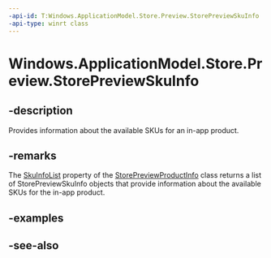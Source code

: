 ```yaml
---
-api-id: T:Windows.ApplicationModel.Store.Preview.StorePreviewSkuInfo
-api-type: winrt class
---
```


<!-- Class syntax.
public class StorePreviewSkuInfo : Windows.ApplicationModel.Store.Preview.IStorePreviewSkuInfo
-->

# Windows.ApplicationModel.Store.Preview.StorePreviewSkuInfo

## -description
Provides information about the available SKUs for an in-app product.

## -remarks
The [SkuInfoList](storepreviewproductinfo_skuinfolist.md) property of the [StorePreviewProductInfo](storepreviewproductinfo.md) class returns a list of StorePreviewSkuInfo objects that provide information about the available SKUs for the in-app product.

## -examples

## -see-also
